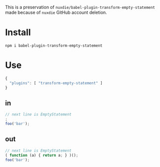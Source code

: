 This is a preservation of `nuxdie/babel-plugin-transform-empty-statement` made because of `nuxdie` GitHub account deletion.

# Install
````
npm i babel-plugin-transform-empty-statement
````
# Use
````js
{
  "plugins": [ "transform-empty-statement" ]
}
````
## in
````js
// next line is EmptyStatement
;
foo('bar');
````

## out
````js
// next line is EmptyStatement
( function (a) { return a; } )();
foo('bar');
````
